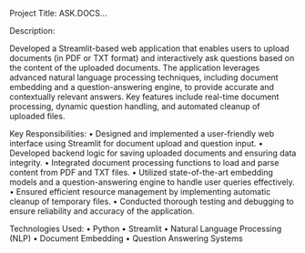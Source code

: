 Project Title: ASK.DOCS...

Description:

Developed a Streamlit-based web application that enables users to upload documents (in PDF or TXT format) and interactively ask questions based on the content of the uploaded documents. The application leverages advanced natural language processing techniques, including document embedding and a question-answering engine, to provide accurate and contextually relevant answers. Key features include real-time document processing, dynamic question handling, and automated cleanup of uploaded files.

Key Responsibilities:
		•	Designed and implemented a user-friendly web interface using Streamlit for document upload and question input.
	•	Developed backend logic for saving uploaded documents and ensuring data integrity.
	•	Integrated document processing functions to load and parse content from PDF and TXT files.
	•	Utilized state-of-the-art embedding models and a question-answering engine to handle user queries effectively.
	•	Ensured efficient resource management by implementing automatic cleanup of temporary files.
	•	Conducted thorough testing and debugging to ensure reliability and accuracy of the application.

Technologies Used:
	•	Python
	•	Streamlit
	•	Natural Language Processing (NLP)
	•	Document Embedding
	•	Question Answering Systems
